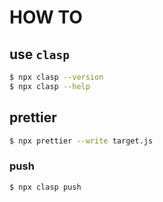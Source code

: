 # HOW TO

## use `clasp`

```bash
$ npx clasp --version
$ npx clasp --help
```

## prettier

```bash
$ npx prettier --write target.js
```

### push

```bash
$ npx clasp push
```
